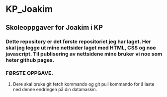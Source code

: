# KP_Joakim

## Skoleoppgaver for Joakim i KP

### Dette repository er det første repositoriet jeg har laget. Her skal jeg legge ut mine nettsider laget med HTML, CSS og noe javascript. Til publisering av nettsidene mine bruker vi noe som heter github pages.

### FØRSTE OPPGAVE.
1. Dere skal bruke git fetch kommando og git pull kommando for å laste ned denne endringen på din datamaskin.
